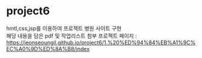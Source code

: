 # project6

 hmtl,css,jsp를 이용하여 프로젝트 병원 사이트 구현 <br />
 해당 내용을 담은 pdf 및 작업리스트 첨부 
 프로젝트 페이지 : https://jeonseoungil.github.io/project6/1.%20%ED%94%84%EB%A1%9C%EC%A0%9D%ED%8A%B8/index

